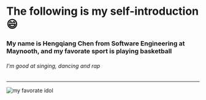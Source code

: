 # The following is my self-introduction :smile:  
###  My name is Hengqiang Chen from Software Engineering at Maynooth\, and my favorate sport is playing basketball
###### I'm good at singing\, dancing and rap

____

![my favorate idol](https://zh.wikipedia.org/zh-hans/%E8%94%A1%E5%BE%90%E5%9D%A4"kun图")



<!--
**bowbowww/bowbowww** is a ✨ _special_ ✨ repository because its `README.md` (this file) appears on your GitHub profile.

Here are some ideas to get you started:

- 🔭 I’m currently working on ...
- 🌱 I’m currently learning ...
- 👯 I’m looking to collaborate on ...
- 🤔 I’m looking for help with ...
- 💬 Ask me about ...
- 📫 How to reach me: ...
- 😄 Pronouns: ...
- ⚡ Fun fact: ...
-->
